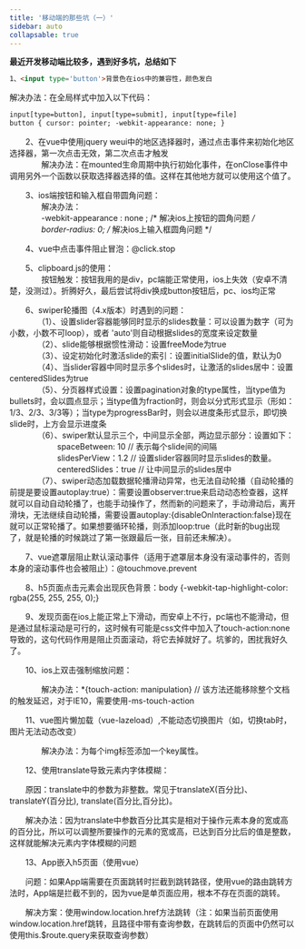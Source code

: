 ```yaml
---
title: '移动端的那些坑（一）'
sidebar: auto
collapsable: true
---
```

<b>最近开发移动端比较多，遇到好多坑，总结如下</b>
```html
1、<input type='button'>背景色在ios中的兼容性，颜色发白
```
解决办法：在全局样式中加入以下代码：<br/>
```html
input[type=button], input[type=submit], input[type=file]
button { cursor: pointer; -webkit-appearance: none; }
```

　　2、在vue中使用jquery weui中的地区选择器时，通过点击事件来初始化地区选择器，第一次点击无效，第二次点击才触发<br/>
　　　　解决办法：在mounted生命周期中执行初始化事件，在onClose事件中调用另外一个函数以获取选择器选择的值。这样在其他地方就可以使用这个值了。<br/>

　　3、ios端按钮和输入框自带圆角问题：<br/>
　　　　解决办法：<br/>
　　　　-webkit-appearance : none ; /* 解决ios上按钮的圆角问题 */<br/>
　　　　border-radius: 0; /* 解决ios上输入框圆角问题 */<br/>

　　4、vue中点击事件阻止冒泡：@click.stop<br/>

　　5、clipboard.js的使用：<br/>
　　　　按钮触发：按钮我用的是div，pc端能正常使用，ios上失效（安卓不清楚，没测过）。折腾好久，最后尝试将div换成button按钮后，pc、ios均正常<br/>

　　6、swiper轮播图（4.x版本）时遇到的问题：<br/>
　　　　（1）、设置slider容器能够同时显示的slides数量：可以设置为数字（可为小数，小数不可loop），或者 'auto'则自动根据slides的宽度来设定数量<br/>
　　　　（2）、slide能够根据惯性滑动：设置freeMode为true<br/>
　　　　（3）、设定初始化时激活slide的索引：设置initialSlide的值，默认为0<br/>
　　　　（4）、当slider容器中同时显示多个slides时，让激活的slides居中：设置centeredSlides为true<br/>
　　　　（5）、分页器样式设置：设置pagination对象的type属性，当type值为bullets时，会以圆点显示；当type值为fraction时，则会以分式形式显示（形如：1/3、2/3、3/3等）；当type为progressBar时，则会以进度条形式显示，即切换slide时，上方会显示进度条<br/>
　　　　（6）、swiper默认显示三个，中间显示全部，两边显示部分：设置如下：<br/>
　　　　　　spaceBetween: 10 // 表示每个slide间的间隔<br/>
　　　　　　slidesPerView：1.2 // 设置slider容器同时显示slides的数量。<br/>
　　　　　　centeredSlides：true // 让中间显示的slides居中<br/>
　　　　（7）、swiper动态加载数据轮播滑动异常，也无法自动轮播（自动轮播的前提是要设置autoplay:true）：需要设置observer:true来启动动态检查器，这样就可以自动自动轮播了，也能手动操作了，然而新的问题来了，手动滑动后，离开滑块，无法继续自动轮播，需要设置autoplay:{disableOnInteraction:false}现在就可以正常轮播了。如果想要循环轮播，则添加loop:true（此时新的bug出现了，就是轮播的时候跳过了第一张跟最后一张，目前还未解决）。<br/>

　　7、vue遮罩层阻止默认滚动事件（适用于遮罩层本身没有滚动事件的，否则本身的滚动事件也会被阻止）：@touchmove.prevent<br/>

　　8、h5页面点击元素会出现灰色背景：body {-webkit-tap-highlight-color: rgba(255, 255, 255, 0);}<br/>

　　9、发现页面在ios上能正常上下滑动，而安卓上不行，pc端也不能滑动，但是通过鼠标滚动是可行的，这时候有可能是css文件中加入了touch-action:none导致的，这句代码作用是阻止页面滚动，将它去掉就好了。坑爹的，困扰我好久了。<br/>

　　10、ios上双击强制缩放问题：<br/>

　　　　解决办法：*{touch-action: manipulation}   // 该方法还能移除整个文档的触发延迟，对于IE10，需要使用-ms-touch-action<br/>

　　11、vue图片懒加载（vue-lazeload）,不能动态切换图片（如，切换tab时，图片无法动态改变）<br/>

　　　　解决办法：为每个img标签添加一个key属性。<img v-lazy="imgUrl" :key="imgUrl"><br/>

　　12、使用translate导致元素内字体模糊：<br/>

　　原因：translate中的参数为非整数。常见于translateX(百分比)、translateY(百分比), translate(百分比,百分比)。<br/>

　　解决办法：因为translate中参数百分比其实是相对于操作元素本身的宽或高的百分比，所以可以调整所要操作的元素的宽或高，已达到百分比后的值是整数，这样就能解决元素内字体模糊的问题<br/>

　　13、App嵌入h5页面（使用vue）<br/>

　　问题：如果App端需要在页面跳转时拦截到跳转路径，使用vue的路由跳转方法时，App端是拦截不到的，因为vue是单页面应用，根本不存在页面的跳转。<br/>

　　解决方案：使用window.location.href方法跳转（注：如果当前页面使用window.location.href跳转，且路径中带有查询参数，在跳转后的页面中仍然可以使用this.$route.query来获取查询参数）<br/>
